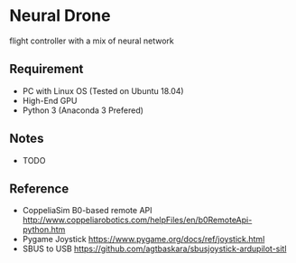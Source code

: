 # Neural Drone
flight controller with a mix of neural network

## Requirement
- PC with Linux OS (Tested on Ubuntu 18.04)
- High-End GPU
- Python 3 (Anaconda 3 Prefered)

## Notes
- TODO

## Reference
- CoppeliaSim B0-based remote API http://www.coppeliarobotics.com/helpFiles/en/b0RemoteApi-python.htm
- Pygame Joystick https://www.pygame.org/docs/ref/joystick.html
- SBUS to USB https://github.com/agtbaskara/sbusjoystick-ardupilot-sitl